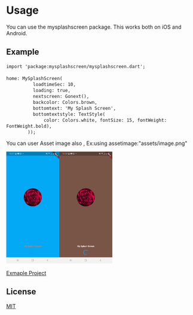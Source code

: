 # Usage

You can use the mysplashscreen package. This works both on iOS and Android.

## Example

```flutter
import 'package:mysplashscreen/mysplashscreen.dart';

home: MySplashScreen(
          loadtimeSec: 10,
          loading: true,
          nextscreen: Gonext(),
          backcolor: Colors.brown,
          bottomtext: 'My Splash Screen',
          bottomtextstyle: TextStyle(
              color: Colors.white, fontSize: 15, fontWeight: FontWeight.bold),
        ));
```
 You can user Asset image also , Ex:using assetimage:"assets/image.png" 

<img src="image.jpg" height="300"/><img src="image1.jpg" height="300"/>

[Exmaple Project](https://github.com/pilojanmobile/SplashScreenExmaple)

## License
[MIT](https://choosealicense.com/licenses/mit/)
